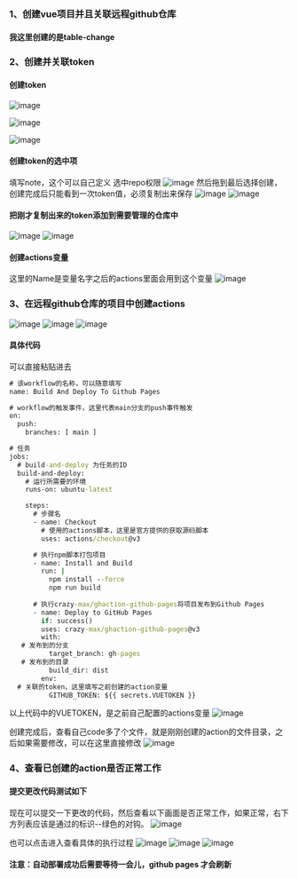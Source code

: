 ### 1、创建vue项目并且关联远程github仓库

#### 我这里创建的是table-change

### 2、创建并关联token

#### 创建token

![image](././images/image.png)

![image](./images/image(1).png)

![image](./images/image(2).png)

#### 创建token的选中项

填写note，这个可以自己定义
选中repo权限
![image](./images/image(3).png)
然后拖到最后选择创建，创建完成后只能看到一次token值，必须复制出来保存
![image](./images/image(4).png)
![image](./images/image(5).png)

#### 把刚才复制出来的token添加到需要管理的仓库中

![image](./images/image(6).png)
![image](./images/image(7).png)

#### 创建actions变量

这里的Name是变量名字之后的actions里面会用到这个变量
![image](./images/image(8).png)

### 3、在远程github仓库的项目中创建actions

![image](./images/image(9).png)
![image](./images/image(10).png)
![image](./images/image(11).png)

#### 具体代码

可以直接粘贴进去

```cmd
# 该workflow的名称，可以随意填写
name: Build And Deploy To Github Pages

# workflow的触发事件，这里代表main分支的push事件触发
on:
  push:
    branches: [ main ]

# 任务
jobs:
  # build-and-deploy 为任务的ID
  build-and-deploy:
    # 运行所需要的环境
    runs-on: ubuntu-latest 

    steps:
      # 步骤名
      - name: Checkout
        # 使用的actions脚本，这里是官方提供的获取源码脚本
        uses: actions/checkout@v3

      # 执行npm脚本打包项目
      - name: Install and Build
        run: |
          npm install --force
          npm run build
      
      # 执行crazy-max/ghaction-github-pages将项目发布到Github Pages
      - name: Deploy to GitHub Pages
        if: success()
        uses: crazy-max/ghaction-github-pages@v3
        with:
   # 发布到的分支
          target_branch: gh-pages
   # 发布到的目录
          build_dir: dist
        env:
  # 关联的token，这里填写之前创建的action变量
          GITHUB_TOKEN: ${{ secrets.VUETOKEN }}
```

以上代码中的VUETOKEN，是之前自己配置的actions变量
![image](./images/image(12).png)


创建完成后，查看自己code多了个文件，就是刚刚创建的action的文件目录，之后如果需要修改，可以在这里直接修改
![image](./images/image(13).png)

### 4、查看已创建的action是否正常工作

#### 提交更改代码测试如下

现在可以提交一下更改的代码，然后查看以下画面是否正常工作，如果正常，右下方列表应该是通过的标识--绿色的对钩。
![image](./images/image(14).png)

也可以点击进入查看具体的执行过程
![image](./images/image(15).png)
![image](./images/image(16).png)
![image](./images/image(17).png)



#### 注意：自动部署成功后需要等待一会儿，github pages 才会刷新